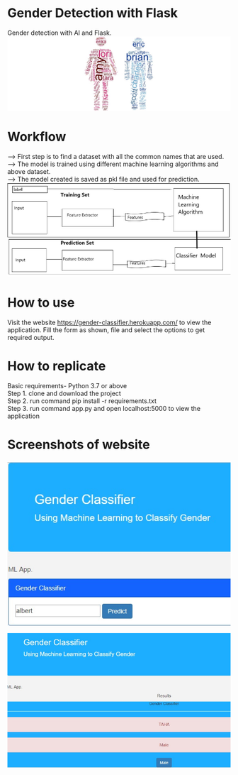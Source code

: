 # Gender Detection with Flask
Gender detection with AI and Flask.
<img
src="./1111.jpeg"
raw=true
alt="Screenshots"
style="margin-right: 10px;"
/>

# Workflow
--> First step is to find a dataset with all the common names that are used.<br/>
--> The model is trained using different machine learning algorithms and above dataset.<br/>
--> The model created is saved as pkl file and used for prediction.
<img
src="./2222.jpeg"
raw=true
alt="Screenshots"
style="margin-right: 10px;"
/>


# How to use 
Visit the website https://gender-classifier.herokuapp.com/ to view the application. Fill the form as shown, file and select the options to get required output.

# How to replicate
Basic requirements- Python 3.7 or above <br/>
Step 1. clone and download the project <br/>
Step 2. run command pip install -r requirements.txt <br/>
Step 3. run command app.py and open localhost:5000 to view the application


# Screenshots of website
<img
src="./1.png"
raw=true
alt="Screenshots"
style="margin-right: 10px;"
/>

<img
src="./2.png"
raw=true
alt="Screenshots"
style="margin-right: 10px;"
/>

